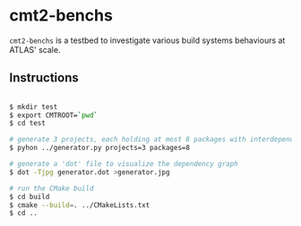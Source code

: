 cmt2-benchs
===========

``cmt2-benchs`` is a testbed to investigate various build systems
behaviours at ATLAS' scale.

Instructions
------------

``` sh
      
$ mkdir test
$ export CMTROOT=`pwd`
$ cd test

# generate 3 projects, each holding at most 8 packages with interdependencies
$ pyhon ../generator.py projects=3 packages=8

# generate a 'dot' file to visualize the dependency graph
$ dot -Tjpg generator.dot >generator.jpg

# run the CMake build
$ cd build
$ cmake --build=. ../CMakeLists.txt
$ cd ..
```
